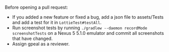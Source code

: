 Before opening a pull request:

* If you added a new feature or fixed a bug, add a json file to assets/Tests and add a test 
for it in `LottieTest#testAll`.
* Run screenshot tests by running `./gradlew --daemon recordMode screenshotTests` on a Nexus 
5 5.1.0 emulator and commit all screenshots that have changed.
* Assign gpeal as a reviewer.